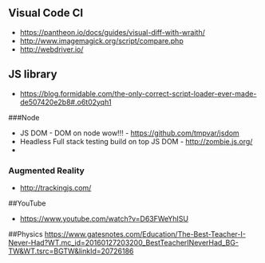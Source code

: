 ## Visual Code CI 
* https://pantheon.io/docs/guides/visual-diff-with-wraith/
* http://www.imagemagick.org/script/compare.php
* http://webdriver.io/

## JS library
* https://blog.formidable.com/the-only-correct-script-loader-ever-made-de507420e2b8#.o6t02yqh1

###Node
* JS DOM - DOM on node wow!!! - https://github.com/tmpvar/jsdom
* Headless Full stack testing build on top JS DOM - http://zombie.js.org/
* 

### Augmented Reality
* http://trackingjs.com/


##YouTube
* https://www.youtube.com/watch?v=D63FWeYhISU

##Physics
https://www.gatesnotes.com/Education/The-Best-Teacher-I-Never-Had?WT.mc_id=20160127203200_BestTeacherINeverHad_BG-TW&WT.tsrc=BGTW&linkId=20726186
